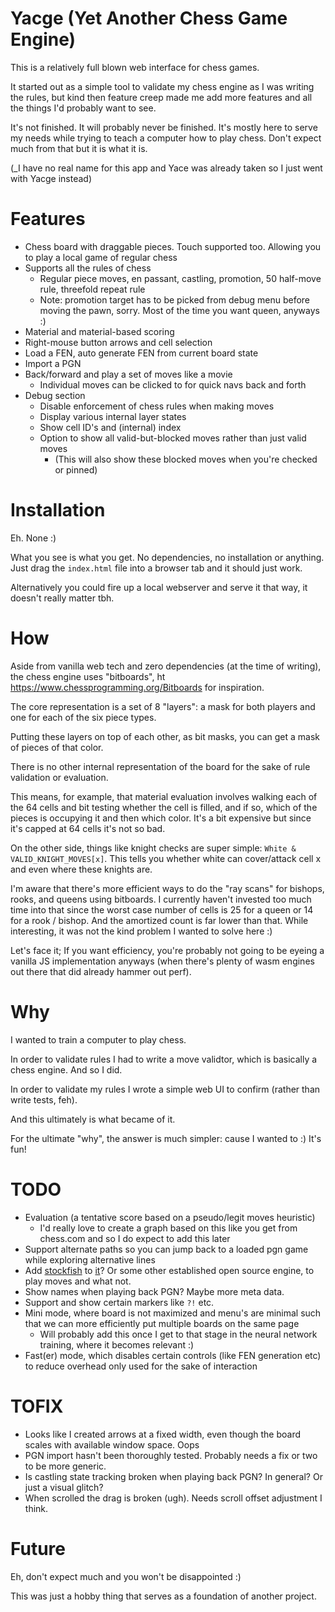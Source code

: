 # Yacge (Yet Another Chess Game Engine)

This is a relatively full blown web interface for chess games.

It started out as a simple tool to validate my chess engine as I was writing the rules, but kind then feature creep made me add more features and all the things I'd probably want to see.

It's not finished. It will probably never be finished. It's mostly here to serve my needs while trying to teach a computer how to play chess. Don't expect much from that but it is what it is.

(_I have no real name for this app and Yace was already taken so I just went with Yacge instead)

# Features

- Chess board with draggable pieces. Touch supported too. Allowing you to play a local game of regular chess
- Supports all the rules of chess
  - Regular piece moves, en passant, castling, promotion, 50 half-move rule, threefold repeat rule
  - Note: promotion target has to be picked from debug menu before moving the pawn, sorry. Most of the time you want queen, anyways :)
- Material and material-based scoring
- Right-mouse button arrows and cell selection
- Load a FEN, auto generate FEN from current board state
- Import a PGN
- Back/forward and play a set of moves like a movie
  - Individual moves can be clicked to for quick navs back and forth
- Debug section
  - Disable enforcement of chess rules when making moves
  - Display various internal layer states
  - Show cell ID's and (internal) index
  - Option to show all valid-but-blocked moves rather than just valid moves
    - (This will also show these blocked moves when you're checked or pinned)

# Installation

Eh. None :)

What you see is what you get. No dependencies, no installation or anything. Just drag the `index.html` file into a browser tab and it should just work.

Alternatively you could fire up a local webserver and serve it that way, it doesn't really matter tbh.

# How

Aside from vanilla web tech and zero dependencies (at the time of writing), the chess engine uses "bitboards", ht https://www.chessprogramming.org/Bitboards for inspiration.

The core representation is a set of 8 "layers": a mask for both players and one for each of the six piece types.

Putting these layers on top of each other, as bit masks, you can get a mask of pieces of that color.

There is no other internal representation of the board for the sake of rule validation or evaluation.

This means, for example, that material evaluation involves walking each of the 64 cells and bit testing whether the cell is filled, and if so, which of the pieces is occupying it and then which color. It's a bit expensive but since it's capped at 64 cells it's not so bad.

On the other side, things like knight checks are super simple: `White & VALID_KNIGHT_MOVES[x]`. This tells you whether white can cover/attack cell x and even where these knights are.

I'm aware that there's more efficient ways to do the "ray scans" for bishops, rooks, and queens using bitboards. I currently haven't invested too much time into that since the worst case number of cells is 25 for a queen or 14 for a rook / bishop. And the amortized count is far lower than that. While interesting, it was not the kind problem I wanted to solve here :)

Let's face it; If you want efficiency, you're probably not going to be eyeing a vanilla JS implementation anyways (when there's plenty of wasm engines out there that did already hammer out perf).

# Why

I wanted to train a computer to play chess.

In order to validate rules I had to write a move validtor, which is basically a chess engine. And so I did.

In order to validate my rules I wrote a simple web UI to confirm (rather than write tests, feh).

And this ultimately is what became of it.

For the ultimate "why", the answer is much simpler: cause I wanted to :) It's fun!

# TODO

- Evaluation (a tentative score based on a pseudo/legit moves heuristic)
  - I'd really love to create a graph based on this like you get from chess.com and so I do expect to add this later
- Support alternate paths so you can jump back to a loaded pgn game while exploring alternative lines
- Add [stockfish](https://github.com/nmrugg/stockfish.js) to [it](https://github.com/bjedrzejewski/stockfish-js)? Or some other established open source engine, to play moves and what not.
- Show names when playing back PGN? Maybe more meta data.
- Support and show certain markers like `?!` etc.
- Mini mode, where board is not maximized and menu's are minimal such that we can more efficiently put multiple boards on the same page
  - Will probably add this once I get to that stage in the neural network training, where it becomes relevant :)
- Fast(er) mode, which disables certain controls (like FEN generation etc) to reduce overhead only used for the sake of interaction

# TOFIX

- Looks like I created arrows at a fixed width, even though the board scales with available window space. Oops
- PGN import hasn't been thoroughly tested. Probably needs a fix or two to be more generic.
- Is castling state tracking broken when playing back PGN? In general? Or just a visual glitch?
- When scrolled the drag is broken (ugh). Needs scroll offset adjustment I think.

# Future

Eh, don't expect much and you won't be disappointed :)

This was just a hobby thing that serves as a foundation of another project.
